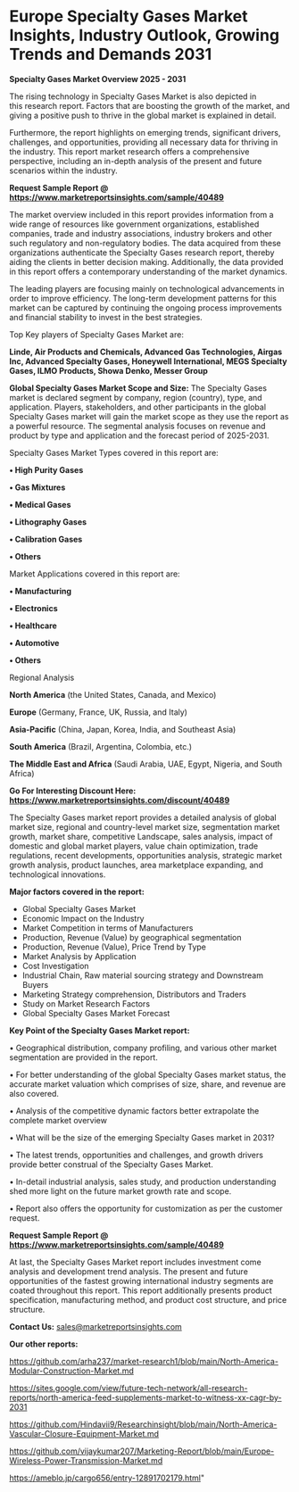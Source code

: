 # Europe Specialty Gases Market Insights, Industry Outlook, Growing Trends and Demands 2031

<Strong> Specialty Gases Market Overview 2025 - 2031</strong>

The rising technology in Specialty Gases Market is also depicted in this research report. Factors that are boosting the growth of the market, and giving a positive push to thrive in the global market is explained in detail.

Furthermore, the report highlights on emerging trends, significant drivers, challenges, and opportunities, providing all necessary data for thriving in the industry. This report market research offers a comprehensive perspective, including an in-depth analysis of the present and future scenarios within the industry.

<strong>Request Sample Report @ <a href=https://www.marketreportsinsights.com/sample/40489>https://www.marketreportsinsights.com/sample/40489</a></strong>

The market overview included in this report provides information from a wide range of resources like government organizations, established companies, trade and industry associations, industry brokers and other such regulatory and non-regulatory bodies. The data acquired from these organizations authenticate the Specialty Gases research report, thereby aiding the clients in better decision making. Additionally, the data provided in this report offers a contemporary understanding of the market dynamics.

The leading players are focusing mainly on technological advancements in order to improve efficiency. The long-term development patterns for this market can be captured by continuing the ongoing process improvements and financial stability to invest in the best strategies.

Top Key players of Specialty Gases Market are:

<strong>Linde, Air Products and Chemicals, Advanced Gas Technologies, Airgas Inc, Advanced Specialty Gases, Honeywell International, MEGS Specialty Gases, ILMO Products, Showa Denko, Messer Group</strong>

<strong><b>Global Specialty Gases Market Scope and Size:</b></strong>
The Specialty Gases market is declared segment by company, region (country), type, and application. Players, stakeholders, and other participants in the global Specialty Gases market will gain the market scope as they use the report as a powerful resource. The segmental analysis focuses on revenue and product by type and application and the forecast period of 2025-2031.

Specialty Gases Market Types covered in this report are:

<strong>•  High Purity Gases

•  Gas Mixtures

•  Medical Gases

•  Lithography Gases

•  Calibration Gases

•  Others</strong>

Market Applications covered in this report are:

<strong>•  Manufacturing

•  Electronics

•  Healthcare

•  Automotive

•  Others</strong> 

Regional Analysis

<strong>North America</strong> (the United States, Canada, and Mexico)

<strong>Europe</strong> (Germany, France, UK, Russia, and Italy)

<strong>Asia-Pacific</strong> (China, Japan, Korea, India, and Southeast Asia)

<strong>South America</strong> (Brazil, Argentina, Colombia, etc.)

<strong>The Middle East and Africa</strong> (Saudi Arabia, UAE, Egypt, Nigeria, and South Africa)

<strong>Go For Interesting Discount Here: <a href=https://www.marketreportsinsights.com/discount/40489>https://www.marketreportsinsights.com/discount/40489</a></strong>

The Specialty Gases market report provides a detailed analysis of global market size, regional and country-level market size, segmentation market growth, market share, competitive Landscape, sales analysis, impact of domestic and global market players, value chain optimization, trade regulations, recent developments, opportunities analysis, strategic market growth analysis, product launches, area marketplace expanding, and technological innovations.

<strong><b>Major factors covered in the report:</b></strong>
<ul>
  <li>Global Specialty Gases Market </li>
  <li>Economic Impact on the Industry</li>
  <li>Market Competition in terms of Manufacturers</li>
  <li>Production, Revenue (Value) by geographical segmentation</li>
  <li>Production, Revenue (Value), Price Trend by Type</li>
  <li>Market Analysis by Application</li>
  <li>Cost Investigation</li>
  <li>Industrial Chain, Raw material sourcing strategy and Downstream Buyers</li>
  <li>Marketing Strategy comprehension, Distributors and Traders</li>
  <li>Study on Market Research Factors</li>
  <li>Global Specialty Gases Market Forecast</li>
</ul>

<strong><b>Key Point of the Specialty Gases Market report:</b></strong>

• Geographical distribution, company profiling, and various other market segmentation are provided in the report.

• For better understanding of the global Specialty Gases market status, the accurate market valuation which comprises of size, share, and revenue are also covered.

• Analysis of the competitive dynamic factors better extrapolate the complete market overview

• What will be the size of the emerging Specialty Gases market in 2031?

• The latest trends, opportunities and challenges, and growth drivers provide better construal of the Specialty Gases Market.

• In-detail industrial analysis, sales study, and production understanding shed more light on the future market growth rate and scope.

• Report also offers the opportunity for customization as per the customer request.

<strong>Request Sample Report @ <a href=https://www.marketreportsinsights.com/sample/40489>https://www.marketreportsinsights.com/sample/40489</a></strong>

At last, the Specialty Gases Market report includes investment come analysis and development trend analysis. The present and future opportunities of the fastest growing international industry segments are coated throughout this report. This report additionally presents product specification, manufacturing method, and product cost structure, and price structure.

<strong>Contact Us:</strong>
sales@marketreportsinsights.com

<strong>Our other reports:</strong>

<a href=https://github.com/arha237/market-research1/blob/main/North-America-Modular-Construction-Market.md>https://github.com/arha237/market-research1/blob/main/North-America-Modular-Construction-Market.md</a>

<a href=https://sites.google.com/view/future-tech-network/all-research-reports/north-america-feed-supplements-market-to-witness-xx-cagr-by-2031>https://sites.google.com/view/future-tech-network/all-research-reports/north-america-feed-supplements-market-to-witness-xx-cagr-by-2031</a>

<a href=https://github.com/Hindavii9/Researchinsight/blob/main/North-America-Vascular-Closure-Equipment-Market.md>https://github.com/Hindavii9/Researchinsight/blob/main/North-America-Vascular-Closure-Equipment-Market.md</a>

<a href=https://github.com/vijaykumar207/Marketing-Report/blob/main/Europe-Wireless-Power-Transmission-Market.md>https://github.com/vijaykumar207/Marketing-Report/blob/main/Europe-Wireless-Power-Transmission-Market.md</a>

<a href=https://ameblo.jp/cargo656/entry-12891702179.html>https://ameblo.jp/cargo656/entry-12891702179.html</a>"
